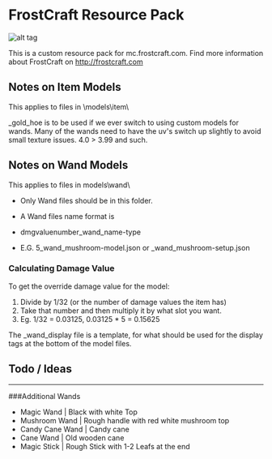 FrostCraft Resource Pack
=======
![alt tag](https://raw.githubusercontent.com/FrostMiser/FrostCraft-Resource-Pack/master/pack.png)

This is a custom resource pack for mc.frostcraft.com. Find more information about FrostCraft on http://frostcraft.com

## Notes on Item Models
This applies to files in \models\item\

\_gold\_hoe is to be used if we ever switch to using custom models for wands.
Many of the wands need to have the uv's switch up slightly to avoid small texture issues.
4.0 > 3.99 and such.

## Notes on Wand Models
This applies to files in models\wand\

* Only Wand files should be in this folder.

* A Wand files name format is
 * dmgvaluenumber\_wand\_name-type
 * E.G. 5\_wand\_mushroom-model.json or \_wand\_mushroom-setup.json

### Calculating Damage Value
To get the override damage value for the model:

1. Divide by 1/32 (or the number of damage values the item has)
2. Take that number and then multiply it by what slot you want.
3. Eg. 1/32 = 0.03125, 0.03125 * 5 = 0.15625

The \_wand\_display file is a template, for what should be used for the display tags at the bottom of the model files.



## Todo / Ideas
---------------------------------
###Additional Wands
* Magic Wand | Black with white Top 
* Mushroom Wand | Rough handle with red white  mushroom top
* Candy Cane Wand | Candy cane
* Cane Wand | Old wooden cane 
* Magic Stick | Rough Stick with 1-2 Leafs at the end

